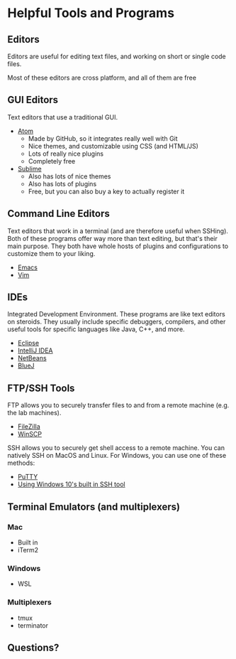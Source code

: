 # Helpful Tools and Programs

## Editors

Editors are useful for editing text files, and working on short or single code files.

Most of these editors are cross platform, and all of them are free

## GUI Editors

Text editors that use a traditional GUI.

- [Atom](https://atom.io/)
  - Made by GitHub, so it integrates really well with Git
  - Nice themes, and customizable using CSS (and HTML/JS)
  - Lots of really nice plugins
  - Completely free
- [Sublime](https://www.sublimetext.com/)
  - Also has lots of nice themes
  - Also has lots of plugins
  - Free, but you can also buy a key to actually register it

## Command Line Editors

Text editors that work in a terminal (and are therefore useful when SSHing). Both of these programs offer way more than text editing, but that's their main purpose. They both have whole hosts of plugins and configurations to customize them to your liking.

- [Emacs](https://www.gnu.org/software/emacs/)
- [Vim](https://www.vim.org/)

## IDEs

Integrated Development Environment. These programs are like text editors on steroids. They usually include specific debuggers, compilers, and other useful tools for specific languages like Java, C++, and more.

- [Eclipse](https://www.eclipse.org/downloads/?FEATURED_STORY)
- [IntelliJ IDEA](https://www.jetbrains.com/idea/)
- [NetBeans](https://netbeans.apache.org/)
- [BlueJ](https://bluej.org/)

## FTP/SSH Tools

FTP allows you to securely transfer files to and from a remote machine (e.g. the lab machines).

- [FileZilla](https://filezilla-project.org/)
- [WinSCP](https://winscp.net/eng/index.php)

SSH allows you to securely get shell access to a remote machine. You can natively SSH on MacOS and Linux. For Windows, you can use one of these methods:

- [PuTTY](https://putty.org/)
- [Using Windows 10's built in SSH tool](https://www.howtogeek.com/336775/how-to-enable-and-use-windows-10s-built-in-ssh-commands/)

## Terminal Emulators (and multiplexers)

### Mac

- Built in
- iTerm2

### Windows

- WSL

### Multiplexers

- tmux
- terminator

## Questions?
